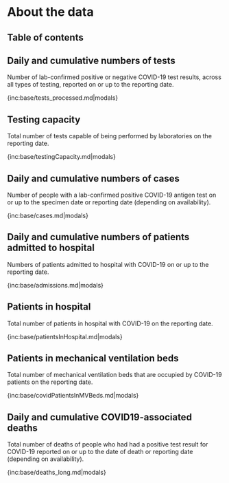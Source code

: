 ﻿# About the data

## Table of contents

## Daily and cumulative numbers of tests

Number of lab-confirmed positive or negative COVID-19 test results, across all types of testing, reported on or up to the reporting date.

{inc:base/tests_processed.md|modals}

## Testing capacity

Total number of tests capable of being performed by laboratories on the reporting date.

{inc:base/testingCapacity.md|modals}

## Daily and cumulative numbers of cases 

Number of people with a lab-confirmed positive COVID-19 antigen test on or up to the specimen date or reporting date (depending on availability).

{inc:base/cases.md|modals}

## Daily and cumulative numbers of patients admitted to hospital

Numbers of patients admitted to hospital with COVID-19 on or up to the reporting date. 

{inc:base/admissions.md|modals}

## Patients in hospital

Total number of patients in hospital with COVID-19 on the reporting date.

{inc:base/patientsInHospital.md|modals}

## Patients in mechanical ventilation beds

Total number of mechanical ventilation beds that are occupied by COVID-19 patients on the reporting date.

{inc:base/covidPatientsInMVBeds.md|modals}

## Daily and cumulative COVID19-associated deaths

Total number of deaths of people who had had a positive test result for COVID-19 reported on or up to the date of death or reporting date (depending on availability).

{inc:base/deaths_long.md|modals}